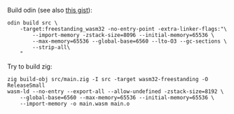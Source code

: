 Build odin (see also [this gist](https://gist.github.com/gingerBill/9a6c0a6f0a34a147ff82e9f6047db2ac)):

```
odin build src \
    -target:freestanding_wasm32 -no-entry-point -extra-linker-flags:"\
        --import-memory -zstack-size=8096 --initial-memory=65536 \
        --max-memory=65536 --global-base=6560 --lto-O3 --gc-sections \
        --strip-all\
    "
```

Try to build zig:

```
zig build-obj src/main.zig -I src -target wasm32-freestanding -O ReleaseSmall
wasm-ld --no-entry --export-all --allow-undefined -zstack-size=8192 \
    --global-base=6560 --max-memory=65536 --initial-memory=65536 \
    --import-memory -o main.wasm main.o
```
